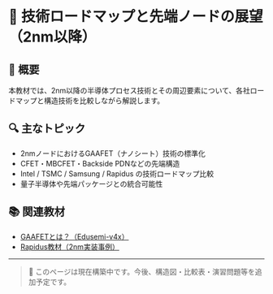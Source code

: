 # 🧭 技術ロードマップと先端ノードの展望（2nm以降）

## 🏁 概要
本教材では、2nm以降の半導体プロセス技術とその周辺要素について、各社ロードマップと構造技術を比較しながら解説します。

## 🔍 主なトピック
- 2nmノードにおけるGAAFET（ナノシート）技術の標準化
- CFET・MBCFET・Backside PDNなどの先端構造
- Intel / TSMC / Samsung / Rapidus の技術ロードマップ比較
- 量子半導体や先端パッケージとの統合可能性

## 📚 関連教材
- [GAAFETとは？（Edusemi-v4x）](https://github.com/Samizo-AITL/Edusemi-v4x/tree/main/f_chapter1_finfet_gaa)
- [Rapidus教材（2nm実装事例）](../rapidus/README.md)

---

> 🚧 このページは現在構築中です。今後、構造図・比較表・演習問題等を追加予定です。
